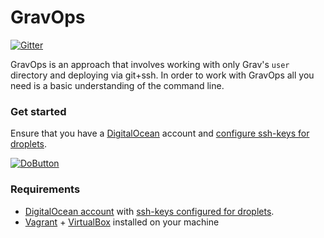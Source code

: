 # GravOps

[![Gitter](https://badges.gitter.im/howardroark/GravOps.svg)](https://gitter.im/howardroark/GravOps?utm_source=badge&utm_medium=badge&utm_campaign=pr-badge)

GravOps is an approach that involves working with only Grav's `user` directory and deploying via git+ssh.
In order to work with GravOps all you need is a basic understanding of the command line.

### Get started

Ensure that you have a [DigitalOcean](https://www.digitalocean.com/?refcode=c44e132bd9a1) account and [configure ssh-keys for droplets](https://www.digitalocean.com/community/tutorials/how-to-use-ssh-keys-with-digitalocean-droplets).

[![DoButton](http://dobutton.club/do.svg)](http://dobutton.club/howardroark/gravops)

### Requirements

- [DigitalOcean account](https://www.digitalocean.com/?refcode=c44e132bd9a1) with [ssh-keys configured for droplets](https://www.digitalocean.com/community/tutorials/how-to-use-ssh-keys-with-digitalocean-droplets).
- [Vagrant](http://vagrantup.com) + [VirtualBox](http://virtualbox.org) installed on your machine
